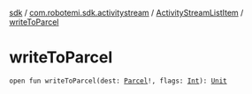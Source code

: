 [sdk](../../index.md) / [com.robotemi.sdk.activitystream](../index.md) / [ActivityStreamListItem](index.md) / [writeToParcel](./write-to-parcel.md)

# writeToParcel

`open fun writeToParcel(dest: `[`Parcel`](https://developer.android.com/reference/android/os/Parcel.html)`!, flags: `[`Int`](https://kotlinlang.org/api/latest/jvm/stdlib/kotlin/-int/index.html)`): `[`Unit`](https://kotlinlang.org/api/latest/jvm/stdlib/kotlin/-unit/index.html)